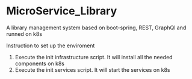 # MicroService_Library
A library management system based on boot-spring, REST, GraphQl and runned on k8s

Instruction to set up the enviroment 

1) Execute the init infrastructure script. It will install all the needed components on k8s
2) Execute the init services script. It will start the services on k8s



